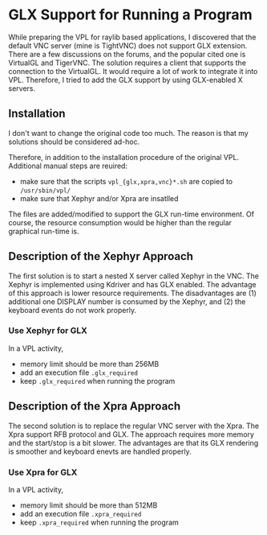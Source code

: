 # GLX Support for Running a Program

While preparing the VPL for raylib based applications, I discovered that the default VNC server (mine is TightVNC) does not support GLX extension. There are a few discussions on the forums, and the popular cited one is VirtualGL and TigerVNC. The solution requires a client that supports the connection to the VirtualGL. It would require a lot of work to integrate it into VPL. Therefore, I tried to add the GLX support by using GLX-enabled X servers.

## Installation

I don't want to change the original code too much. The reason is that my solutions should be considered ad-hoc.

Therefore, in addition to the installation procedure of the original VPL. Additional manual steps are reuired:

* make sure that the scripts `vpl_{glx,xpra,vnc}*.sh` are copied to `/usr/sbin/vpl/`
* make sure that Xephyr and/or Xpra are insatlled

The files are added/modified to support the GLX run-time environment. Of course, the resource consumption would be higher than the regular graphical run-time is.

## Description of the Xephyr Approach

The first solution is to start a nested X server called Xephyr in the VNC. The Xephyr is implemented using Kdriver and has GLX enabled. The advantage of this approach is lower resource requirements. The disadvantages are (1) additional one DISPLAY number is consumed by the Xephyr, and (2) the keyboard events do not work properly.

### Use Xephyr for GLX

In a VPL activity,

* memory limit should be more than 256MB
* add an execution file `.glx_required`
* keep `.glx_required` when running the program

## Description of the Xpra Approach

The second solution is to replace the regular VNC server with the Xpra. The Xpra support RFB protocol and GLX. The approach requires more memory and the start/stop is a bit slower. The advantages are that its GLX rendering is smoother and keyboard enevts are handled properly.

### Use Xpra for GLX

In a VPL activity,

* memory limit should be more than 512MB
* add an execution file `.xpra_required`
* keep `.xpra_required` when running the program

